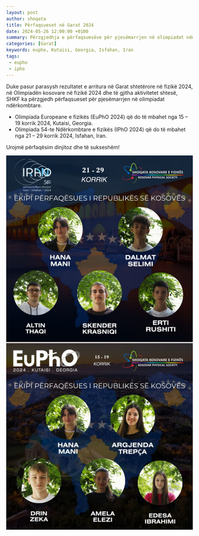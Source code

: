 ```yaml
---
layout: post
author: shoqata
title: Përfaqsueset në Garat 2024
date: 2024-05-26 12:00:00 +0100
summary: Përzgjedhja e përfaqsuesëve për pjesëmarrjen në olimpiadat ndërkombtare
categories: [Garat]
keywords: eupho, Kutaisi, Georgia, Isfahan, Iran
tags:
 - eupho
 - ipho
---
```



Duke pasur parasysh rezultatet e arritura në Garat shtetërore në fizikë 2024, në Olimpiadën kosovare në fizikë 2024 dhe të gjitha aktivitetet shtesë, SHKF ka përzgjedh përfaqsueset për pjesëmarrjen në olimpiadat ndërkombtare.

- Olimpiada Europeane e fizikës (EuPhO 2024) që do të mbahet nga 15 – 19 korrik 2024, Kutaisi, Georgia.
- Olimpiada 54-te Ndërkombtare e fizikës (IPhO 2024) që do të mbahet nga 21 – 29 korrik 2024, Isfahan, Iran.

Urojmë përfaqësim dinjitoz dhe të sukseshëm!

![eupho](/assets/img/2024-05-26-Garat-2024/ipho.jpg)
![eupho](/assets/img/2024-05-26-Garat-2024/eupho.jpg)
